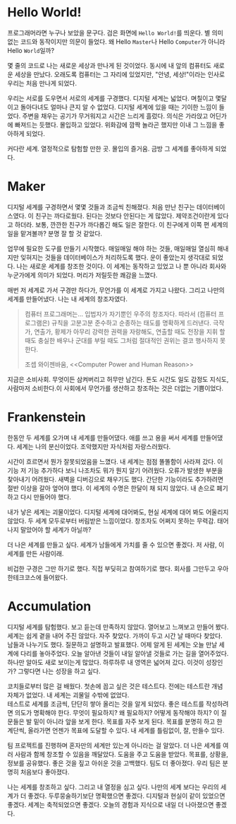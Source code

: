 # Hello World!

프로그래머라면 누구나 보았을 문구다. 검은 화면에 `Hello World!`를 띄운다. 별 의미 없는 코드와 동작이지만 의문이 들었다. 왜 Hello `Master`나 Hello `Computer`가 아니라 Hello `World`일까?

몇 줄의 코드로 나는 새로운 세상과 만나게 된 것이었다. 동시에 내 앞의 컴퓨터도 새로운 세상을 만났다. 오래도록 컴퓨터는 그 자리에 있었지만, "안녕, 세상!"이라는 인사로 우리는 처음 만나게 되었다. 

우리는 서로를 도우면서 서로의 세계를 구경했다. 디지털 세계는 넓었다. 며칠이고 몇달이고 돌아다녀도 얼마나 큰지 알 수 없었다. 디지털 세계에 있을 때는 기이한 느낌이 들었다. 주변을 채우는 공기가 무거워지고 시간은 느리게 흘렀다. 의식은 가라앉고 어딘가에 빠져드는 듯했다. 몰입하고 있었다. 위화감에 깜짝 놀라곤 했지만 이내 그 느낌을 좋아하게 되었다.

커다란 세계. 열정적으로 탐험할 만한 곳. 몰입의 즐거움. 금방 그 세계를 좋아하게 되었다.

# Maker

디지털 세계를 구경하면서 몇몇 것들과 조금씩 친해졌다. 처음 만난 친구는 데이터베이스였다. 이 친구는 까다로웠다. 된다는 것보다 안된다는 게 많았다. 제약조건이란게 있다고 하더라. 보통, 깐깐한 친구가 까다롭긴 해도 일은 잘한다. 이 친구에게 이쪽 편 세계의 일을 맡겨볼까? 분명 잘 할 것 같았다.

업무에 필요한 도구를 만들기 시작했다. 매일매일 해야 하는 것들, 매일매일 열심히 해내지만 잊혀지는 것들을 데이터베이스가 처리하도록 했다. 운이 좋았는지 생각대로 되었다. 나는 새로운 세계를 창조한 것이다. 이 세계는 동작하고 있었고 나 뿐 아니라 회사와 누군가에게 의미가 되었다. 머리가 저릴듯한 쾌감을 느꼈다.

매번 저 세계로 가서 구경만 하다가, 무언가를 이 세계로 가지고 나왔다. 그리고 나만의 세계를 만들어냈다. 나는 내 세계의 창조자였다.

> 컴퓨터 프로그래머는… 입법자가 자기뿐인 우주의 창조자다. 따라서 (컴퓨터 프로그램은) 규칙을 고분고분 준수하고 순종하는 태도를 명확하게 드러낸다. 극작가, 연출가, 황제가 아무리 강력한 권력을 자랑해도, 연출할 때도 전장을 지휘 할 때도 충실한 배우나 군대를 부릴 때도 그처럼 절대적인 권위는 결코 행사하지 못한다.
>
> 조셉 와이젠바움, <\<Computer Power and Human Reason\>>

지금은 소비사회. 무엇이든 삼켜버리고 허무만 남긴다. 돈도 시간도 일도 감정도 지식도, 사람마저 소비한다.이 사회에서 무언가를 생산하고 창조하는 것은 더없는 기쁨이었다. 

# Frankenstein

한동안 두 세계를 오가며 내 세계를 만들어댔다. 애를 쓰고 용을 써서 세계를 만들어댔다. 세계는 나의 분신이었다. 조악했지만 자식처럼 자랑스러웠다.  

시간이 흐르면서 뭔가 잘못되었음을 느꼈다. 내 세계는 점점 똘똘함이 사라져 갔다. 이 기능 저 기능 추가하다 보니 나조차도 뭐가 뭔지 알기 어려웠다. 오류가 발생한 부분을 찾아내기 어려웠다. 새벽을 디버깅으로 채우기도 했다. 간단한 기능이라도 추가하려면 절반 이상을 갈아 엎어야 했다. 이 세계의 수명은 한달이 채 되지 않았다. 내 손으로 폐기하고 다시 만들어야 했다.  

내가 낳은 세계는 괴물이었다. 디지털 세계에 대어봐도, 현실 세계에 대어 봐도 어울리지 않았다. 두 세계 모두로부터 버림받은 느낌이었다. 창조자도 어쩌지 못하는 무력감. 태어나지 말았어야 할 세계가 아닐까? 

더 나은 세계를 만들고 싶다. 세계가 남들에게 가치를 줄 수 있으면 좋겠다. 저 사람, 이 세계를 만든 사람이래.

비겁한 구경은 그만 하기로 했다. 직접 부딪히고 참여하기로 했다. 회사를 그만두고 우아한테크코스에 들어왔다.

#  Accumulation

디지털 세계를 탐험했다. 보고 듣는데 만족하지 않았다. 열어보고 느껴보고 만들어 봤다. 세계는 쉽게 곁을 내어 주진 않았다. 자주 찾았다. 가까이 두고 시간 날 때마다 찾았다. 남들과 나누기도 했다. 질문하고 설명하고 발표했다. 어제 알게 된 세계는 오늘 만날 세계에 다리를 놓아주었다. 오늘 알아낸 것들이 내일 알아낼 것들로 가는 길을 열어주었다. 하나만 알아도 새로 보이는게 많았다. 하루하루 내 영역은 넓어져 갔다. 이것이 성장인가? 그렇다면 나는 성장을 하고 싶다.

코치들로부터 많은 걸 배웠다. 첫손에 꼽고 싶은 것은 테스트다. 전에는 테스트란 개념 자체가 없었다. 내 세계는 괴물일 수밖에 없었다.  
테스트로 세계를 조금씩, 단단히 쌓아 올리는 것을 알게 되었다. 좋은 테스트를 작성하려면 의도가 명확해야 한다. 무엇이 필요하지? 왜 필요하지? 어떻게 동작해야 하지? 이 질문들은 발 밑이 아니라 앞을 보게 한다. 목표를 자주 보게 된다. 목표를 분명히 하고 한 계단씩, 올라가면 언젠가 목표에 도달할 수 있다. 내 세계를 틀림없이, 잘, 만들수 있다.

팀 프로젝트를 진행하며 혼자만의 세계만 있는게 아니라는 걸 알았다. 더 나은 세계를 여러 사람과 함께 창조할 수 있음을 깨달았다. 도움을 주고 도움을 받았다. 목표를, 상황을, 정보를 공유했다. 좋은 것을 짚고 아쉬운 것을 고백했다. 팀도 더 좋아졌다. 우리 팀은 분명히 처음보다 좋아졌다.

나는 세계를 창조하고 싶다. 그리고 내 열정을 심고 싶다. 나만의 세계 보다는 우리의 세계가 더 좋겠다. 두루뭉술하기보단 명확했으면 좋겠다. 디지털과 현실이 같이 있었으면 좋겠다. 세계는 축적되었으면 좋겠다. 오늘의 경험과 지식으로 내일 더 나아졌으면 좋겠다.  
